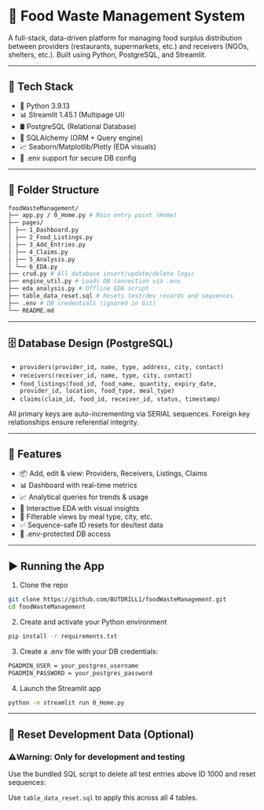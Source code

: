 # 🥗 Food Waste Management System

A full-stack, data-driven platform for managing food surplus distribution between providers (restaurants, supermarkets, etc.) and receivers (NGOs, shelters, etc.). Built using Python, PostgreSQL, and Streamlit.

---

## 🔧 Tech Stack

- 🐍 Python 3.9.13
- 📊 Streamlit 1.45.1 (Multipage UI)
- 🛢️ PostgreSQL (Relational Database)
- 🧮 SQLAlchemy (ORM + Query engine)
- 📈 Seaborn/Matplotlib/Plotly (EDA visuals)
- 📂 .env support for secure DB config

---

## 📁 Folder Structure

```bash
foodWasteManagement/
├── app.py / 0_Home.py # Main entry point (Home)
├── pages/
│ ├── 1_Dashboard.py
│ ├── 2_Food_Listings.py
│ ├── 3_Add_Entries.py
│ ├── 4_Claims.py
│ ├── 5_Analysis.py
│ └── 6_EDA.py
├── crud.py # All database insert/update/delete logic
├── engine_util.py # Loads DB connection via .env
├── eda_analysis.py # Offline EDA script
├── table_data_reset.sql # Resets test/dev records and sequences
├── .env # DB credentials (ignored in Git)
└── README.md
```

---

## 🗄️ Database Design (PostgreSQL)

- `providers(provider_id, name, type, address, city, contact)`
- `receivers(receiver_id, name, type, city, contact)`
- `food_listings(food_id, food_name, quantity, expiry_date, provider_id, location, food_type, meal_type)`
- `claims(claim_id, food_id, receiver_id, status, timestamp)`

All primary keys are auto-incrementing via SERIAL sequences. Foreign key relationships ensure referential integrity.

---

## 🚀 Features

- 📦 Add, edit & view: Providers, Receivers, Listings, Claims
- 📊 Dashboard with real-time metrics
- 📈 Analytical queries for trends & usage
- 🧪 Interactive EDA with visual insights
- 🔎 Filterable views by meal type, city, etc.
- ✅ Sequence-safe ID resets for dev/test data
- 🔐 .env-protected DB access

---

## ▶️ Running the App

1. Clone the repo

```bash
git clone https://github.com/BUTDRILL1/foodWasteManagement.git
cd foodWasteManagement
```

2. Create and activate your Python environment

```bash
pip install -r requirements.txt
```

3. Create a .env file with your DB credentials:

```bash
PGADMIN_USER = your_postgres_username
PGADMIN_PASSWORD = your_postgres_password
```

4. Launch the Streamlit app

```bash
python -m streamlit run 0_Home.py
```
---

## 🔄 Reset Development Data (Optional)

### ⚠️Warning: Only for development and testing

Use the bundled SQL script to delete all test entries above ID 1000 and reset sequences:

Use ```table_data_reset.sql``` to apply this across all 4 tables.